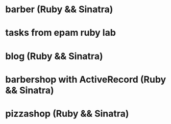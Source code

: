 # barber (Ruby && Sinatra)
# tasks from epam ruby lab
# blog (Ruby && Sinatra)
# barbershop with ActiveRecord (Ruby && Sinatra)
# pizzashop (Ruby && Sinatra)
